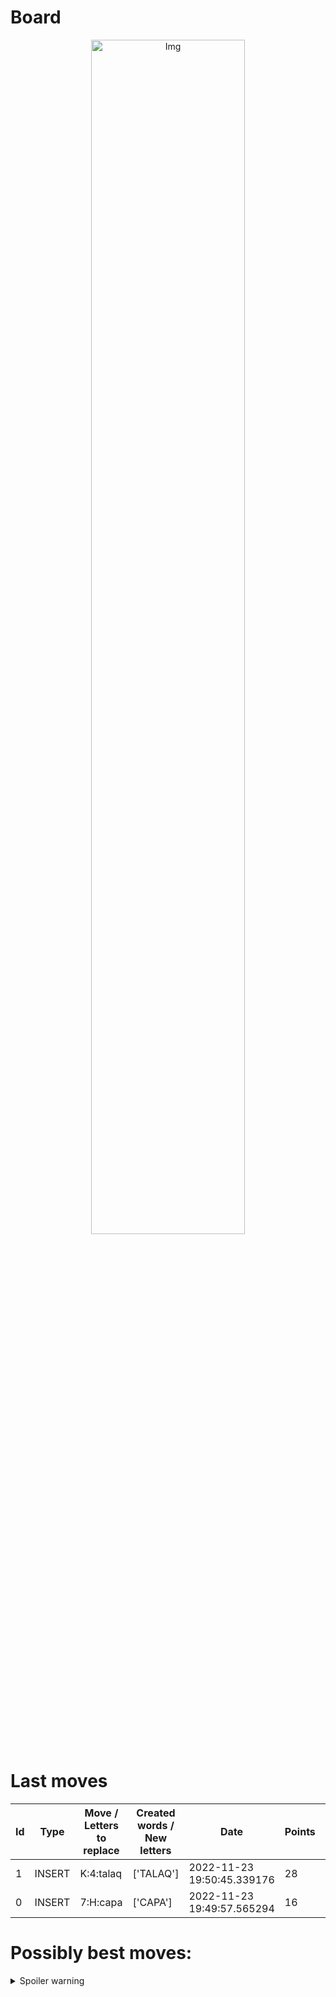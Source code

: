 
# Board

<p align="center">
<img src="https://raw.githubusercontent.com/radosz99/radosz99/main/board.png" width=70% alt="Img"/>
    </p>
    
# Last moves

| Id | Type | Move / Letters to replace | Created words / New letters | Date | Points | Player | 
| - | - | - | - | - | - | - |
|1| INSERT | K:4:talaq | ['TALAQ'] | 2022-11-23 19:50:45.339176 | 28 | Jerry |
|0| INSERT | 7:H:capa | ['CAPA'] | 2022-11-23 19:49:57.565294 | 16 | Tom |
# Possibly best moves:

<details>
  <summary>Spoiler warning</summary>
  
  | Id | Move | Issue link | Points |
  | - | - | - | - |  
|1| 5:I:abator | [scrabble&#124;move&#124;5:I:abator](https://github.com/radosz99/radosz99/issues/new?title=scrabble%7Cmove%7C5%3AI%3Aabator&body=Just+push+%27Submit+new+issue%27+or+update+with+your+move.) | 16 
|2| 5:H:rabato | [scrabble&#124;move&#124;5:H:rabato](https://github.com/radosz99/radosz99/issues/new?title=scrabble%7Cmove%7C5%3AH%3Arabato&body=Just+push+%27Submit+new+issue%27+or+update+with+your+move.) | 14 
|3| 5:H:robata | [scrabble&#124;move&#124;5:H:robata](https://github.com/radosz99/radosz99/issues/new?title=scrabble%7Cmove%7C5%3AH%3Arobata&body=Just+push+%27Submit+new+issue%27+or+update+with+your+move.) | 14 
|4| 8:K:qat | [scrabble&#124;move&#124;8:K:qat](https://github.com/radosz99/radosz99/issues/new?title=scrabble%7Cmove%7C8%3AK%3Aqat&body=Just+push+%27Submit+new+issue%27+or+update+with+your+move.) | 13 
|5| 5:F:airboat | [scrabble&#124;move&#124;5:F:airboat](https://github.com/radosz99/radosz99/issues/new?title=scrabble%7Cmove%7C5%3AF%3Aairboat&body=Just+push+%27Submit+new+issue%27+or+update+with+your+move.) | 13 
|6| 5:G:aroba | [scrabble&#124;move&#124;5:G:aroba](https://github.com/radosz99/radosz99/issues/new?title=scrabble%7Cmove%7C5%3AG%3Aaroba&body=Just+push+%27Submit+new+issue%27+or+update+with+your+move.) | 13 
|7| 5:K:aroba | [scrabble&#124;move&#124;5:K:aroba](https://github.com/radosz99/radosz99/issues/new?title=scrabble%7Cmove%7C5%3AK%3Aaroba&body=Just+push+%27Submit+new+issue%27+or+update+with+your+move.) | 13 
|8| 5:H:rabat | [scrabble&#124;move&#124;5:H:rabat](https://github.com/radosz99/radosz99/issues/new?title=scrabble%7Cmove%7C5%3AH%3Arabat&body=Just+push+%27Submit+new+issue%27+or+update+with+your+move.) | 13 
|9| 5:J:bait | [scrabble&#124;move&#124;5:J:bait](https://github.com/radosz99/radosz99/issues/new?title=scrabble%7Cmove%7C5%3AJ%3Abait&body=Just+push+%27Submit+new+issue%27+or+update+with+your+move.) | 12 
|10| 5:H:arba | [scrabble&#124;move&#124;5:H:arba](https://github.com/radosz99/radosz99/issues/new?title=scrabble%7Cmove%7C5%3AH%3Aarba&body=Just+push+%27Submit+new+issue%27+or+update+with+your+move.) | 12 
</details>
    